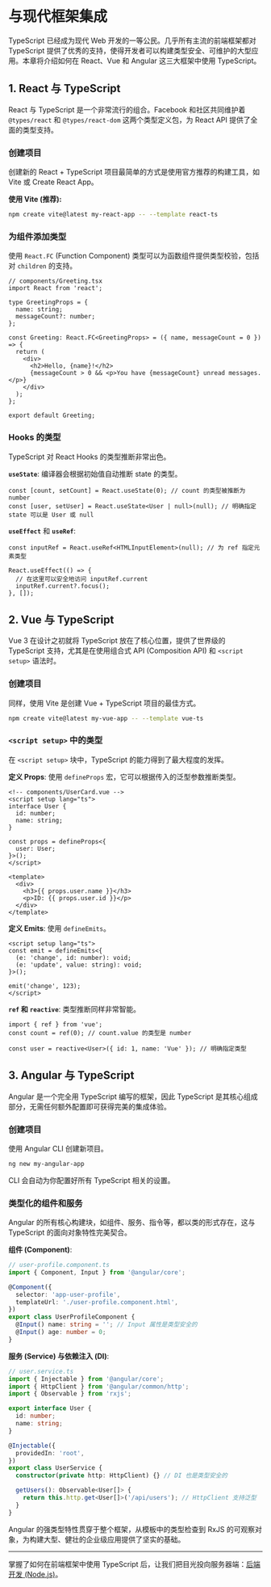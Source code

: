 # 与现代框架集成

TypeScript 已经成为现代 Web 开发的一等公民。几乎所有主流的前端框架都对 TypeScript 提供了优秀的支持，使得开发者可以构建类型安全、可维护的大型应用。本章将介绍如何在 React、Vue 和 Angular 这三大框架中使用 TypeScript。

## 1. React 与 TypeScript

React 与 TypeScript 是一个非常流行的组合。Facebook 和社区共同维护着 `@types/react` 和 `@types/react-dom` 这两个类型定义包，为 React API 提供了全面的类型支持。

### 创建项目

创建新的 React + TypeScript 项目最简单的方式是使用官方推荐的构建工具，如 Vite 或 Create React App。

**使用 Vite (推荐):**
```bash
npm create vite@latest my-react-app -- --template react-ts
```

### 为组件添加类型

使用 `React.FC` (Function Component) 类型可以为函数组件提供类型校验，包括对 `children` 的支持。

```tsx
// components/Greeting.tsx
import React from 'react';

type GreetingProps = {
  name: string;
  messageCount?: number;
};

const Greeting: React.FC<GreetingProps> = ({ name, messageCount = 0 }) => {
  return (
    <div>
      <h2>Hello, {name}!</h2>
      {messageCount > 0 && <p>You have {messageCount} unread messages.</p>}
    </div>
  );
};

export default Greeting;
```

### Hooks 的类型

TypeScript 对 React Hooks 的类型推断非常出色。

**`useState`**: 编译器会根据初始值自动推断 state 的类型。
```tsx
const [count, setCount] = React.useState(0); // count 的类型被推断为 number
const [user, setUser] = React.useState<User | null>(null); // 明确指定 state 可以是 User 或 null
```

**`useEffect`** 和 **`useRef`**:
```tsx
const inputRef = React.useRef<HTMLInputElement>(null); // 为 ref 指定元素类型

React.useEffect(() => {
  // 在这里可以安全地访问 inputRef.current
  inputRef.current?.focus();
}, []);
```

## 2. Vue 与 TypeScript

Vue 3 在设计之初就将 TypeScript 放在了核心位置，提供了世界级的 TypeScript 支持，尤其是在使用组合式 API (Composition API) 和 `<script setup>` 语法时。

### 创建项目

同样，使用 Vite 是创建 Vue + TypeScript 项目的最佳方式。

```bash
npm create vite@latest my-vue-app -- --template vue-ts
```

### `<script setup>` 中的类型

在 `<script setup>` 块中，TypeScript 的能力得到了最大程度的发挥。

**定义 Props**: 使用 `defineProps` 宏，它可以根据传入的泛型参数推断类型。
```vue
<!-- components/UserCard.vue -->
<script setup lang="ts">
interface User {
  id: number;
  name: string;
}

const props = defineProps<{
  user: User;
}>();
</script>

<template>
  <div>
    <h3>{{ props.user.name }}</h3>
    <p>ID: {{ props.user.id }}</p>
  </div>
</template>
```

**定义 Emits**: 使用 `defineEmits`。
```vue
<script setup lang="ts">
const emit = defineEmits<{
  (e: 'change', id: number): void;
  (e: 'update', value: string): void;
}>();

emit('change', 123);
</script>
```

**`ref` 和 `reactive`**: 类型推断同样非常智能。
```vue
import { ref } from 'vue';
const count = ref(0); // count.value 的类型是 number

const user = reactive<User>({ id: 1, name: 'Vue' }); // 明确指定类型
```

## 3. Angular 与 TypeScript

Angular 是一个完全用 TypeScript 编写的框架，因此 TypeScript 是其核心组成部分，无需任何额外配置即可获得完美的集成体验。

### 创建项目

使用 Angular CLI 创建新项目。
```bash
ng new my-angular-app
```
CLI 会自动为你配置好所有 TypeScript 相关的设置。

### 类型化的组件和服务

Angular 的所有核心构建块，如组件、服务、指令等，都以类的形式存在，这与 TypeScript 的面向对象特性完美契合。

**组件 (Component)**:
```typescript
// user-profile.component.ts
import { Component, Input } from '@angular/core';

@Component({
  selector: 'app-user-profile',
  templateUrl: './user-profile.component.html',
})
export class UserProfileComponent {
  @Input() name: string = ''; // Input 属性是类型安全的
  @Input() age: number = 0;
}
```

**服务 (Service) 与依赖注入 (DI)**:
```typescript
// user.service.ts
import { Injectable } from '@angular/core';
import { HttpClient } from '@angular/common/http';
import { Observable } from 'rxjs';

export interface User {
  id: number;
  name: string;
}

@Injectable({
  providedIn: 'root',
})
export class UserService {
  constructor(private http: HttpClient) {} // DI 也是类型安全的

  getUsers(): Observable<User[]> {
    return this.http.get<User[]>('/api/users'); // HttpClient 支持泛型
  }
}
```
Angular 的强类型特性贯穿于整个框架，从模板中的类型检查到 RxJS 的可观察对象，为构建大型、健壮的企业级应用提供了坚实的基础。

---

掌握了如何在前端框架中使用 TypeScript 后，让我们把目光投向服务器端：[后端开发 (Node.js)](nodejs-development.md)。 